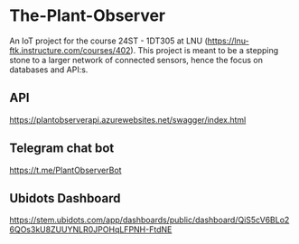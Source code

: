 # The-Plant-Observer
An IoT project for the course 24ST - 1DT305 at LNU (https://lnu-ftk.instructure.com/courses/402).
This project is meant to be a stepping stone to a larger network of connected sensors, hence the focus on databases and API:s.

## API
https://plantobserverapi.azurewebsites.net/swagger/index.html

## Telegram chat bot
https://t.me/PlantObserverBot

## Ubidots Dashboard
https://stem.ubidots.com/app/dashboards/public/dashboard/QiS5cV6BLo26QOs3kU8ZUUYNLR0JPOHqLFPNH-FtdNE
